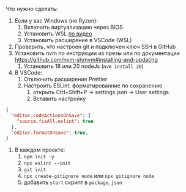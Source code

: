 Что нужно сделать:

1. Если у вас Windows (не Ryzen):
   1. Включить виртуализацию через BIOS
   2. Установить WSL [по видео](https://youtu.be/Hd7FOpxF9fo)
   3. Установить расширение в VSCode (WSL)
2. Проверить, что настроен git и подключен ключ SSH в GitHub
3. Установить nvm по инструкции из презы или по документации https://github.com/nvm-sh/nvm#installing-and-updating
   1. Установить 18 или 20 nodeJs (`nvm install 20`)
4. В VSCode:
   1. Отключить расширение Prettier
   2. Настроить ESLint: форматированние по сохранению
      1. открыть Ctrl+Shift+P -> settings.json -> User settings
      2. Вставить настройку
```json
{
  "editor.codeActionsOnSave": {
    "source.fixAll.eslint": true
  },
  "editor.formatOnSave": true,
}
```
1. В каждом проекте:
   1. `npm init -y`
   2. `npx eslint --init`
   3. `git init`
   4. `npx create-gitignore node` или `npx gitignore node`
   5. добавить `start` скрипт в `package.json`